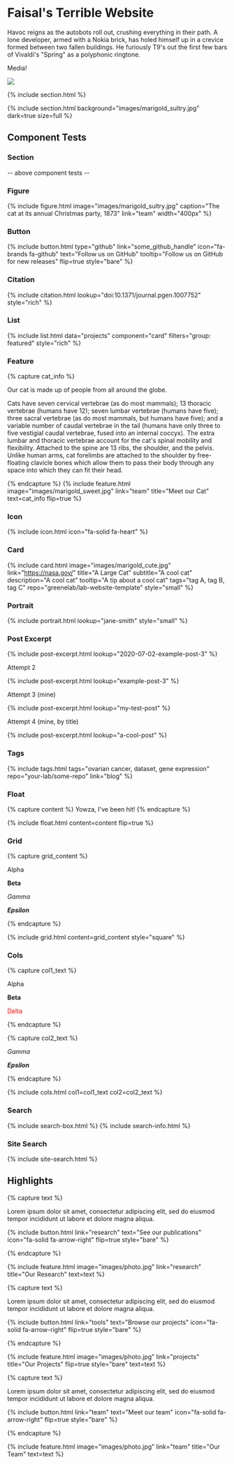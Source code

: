 ---
---

# Faisal's Terrible Website

Havoc reigns as the autobots roll out, crushing everything in their path.
A lone developer, armed with a Nokia brick, has holed himself up in a
crevice formed between two fallen buildings. He furiously T9's out the
first few bars of Vivaldi's "Spring" as a polyphonic ringtone.

Media!

![](https://www.youtube.com/watch?v=Ptk_1Dc2iPY)

{% include section.html %}

{%
  include section.html
  background="images/marigold_sultry.jpg"
  dark=true
  size=full
%}
## Component Tests

### Section

-- above component tests --

### Figure

{%
  include figure.html
  image="images/marigold_sultry.jpg"
  caption="The cat at its annual Christmas party, 1873"
  link="team"
  width="400px"
%}

### Button

{%
  include button.html
  type="github"
  link="some_github_handle"
  icon="fa-brands fa-github"
  text="Follow us on GitHub"
  tooltip="Follow us on GitHub for new releases"
  flip=true
  style="bare"
%}

### Citation

{%
  include citation.html
  lookup="doi:10.1371/journal.pgen.1007752"
  style="rich"
%}

### List

{%
  include list.html
  data="projects"
  component="card"
  filters="group: featured"
  style="rich"
%}

### Feature

{% capture cat_info %}
<p>Our cat is made up of people from all around the globe.</p>

<p>Cats have seven cervical vertebrae (as do most mammals); 13 thoracic vertebrae (humans have 12); seven lumbar vertebrae (humans have five); three sacral vertebrae (as do most mammals, but humans have five); and a variable number of caudal vertebrae in the tail (humans have only three to five vestigial caudal vertebrae, fused into an internal coccyx).  The extra lumbar and thoracic vertebrae account for the cat's spinal mobility and flexibility. Attached to the spine are 13 ribs, the shoulder, and the pelvis.  Unlike human arms, cat forelimbs are attached to the shoulder by free-floating clavicle bones which allow them to pass their body through any space into which they can fit their head.</p>
{% endcapture %}
{%
  include feature.html
  image="images/marigold_sweet.jpg"
  link="team"
  title="Meet our Cat"
  text=cat_info
  flip=true
%}

### Icon

{%
  include icon.html
  icon="fa-solid fa-heart"
%}

###  Card

{%
  include card.html
  image="images/marigold_cute.jpg"
  link="https://nasa.gov/"
  title="A Large Cat"
  subtitle="A cool cat"
  description="A cool cat"
  tooltip="A tip about a cool cat"
  tags="tag A, tag B, tag C"
  repo="greenelab/lab-website-template"
  style="small"
%}

### Portrait

{%
  include portrait.html
  lookup="jane-smith"
  style="small"
%}

### Post Excerpt

{%
  include post-excerpt.html
  lookup="2020-07-02-example-post-3"
%}

Attempt 2

{%
  include post-excerpt.html
  lookup="example-post-3"
%}

Attempt 3 (mine)

{%
  include post-excerpt.html
  lookup="my-test-post"
%}

Attempt 4 (mine, by title)

{%
  include post-excerpt.html
  lookup="a-cool-post"
%}

### Tags

{%
  include tags.html
  tags="ovarian cancer, dataset, gene expression"
  repo="your-lab/some-repo"
  link="blog"
%}

### Float

{% capture content %}
  Yowza, I've been hit!
{% endcapture %}

{%
  include float.html
  content=content
  flip=true
%}

### Grid

{% capture grid_content %}
  <p>Alpha</p>
  <p><b>Beta</b></p>
  <p><i>Gamma</i></p>
  <p><i><b>Epsilon</b></i></p>
{% endcapture %}

{%
  include grid.html
  content=grid_content
  style="square"
%}

### Cols

{% capture col1_text %}
  <p>Alpha</p>
  <p><b>Beta</b></p>
  <p><span style="color: red;">Delta</span></p>
{% endcapture %}

{% capture col2_text %}
  <p><i>Gamma</i></p>
  <p><i><b>Epsilon</b></i></p>
{% endcapture %}

{%
  include cols.html
  col1=col1_text
  col2=col2_text
%}

### Search

{% include search-box.html %}
{% include search-info.html %}

### Site Search

{% include site-search.html %}

## Highlights

{% capture text %}

Lorem ipsum dolor sit amet, consectetur adipiscing elit, sed do eiusmod tempor incididunt ut labore et dolore magna aliqua.

{%
  include button.html
  link="research"
  text="See our publications"
  icon="fa-solid fa-arrow-right"
  flip=true
  style="bare"
%}

{% endcapture %}

{%
  include feature.html
  image="images/photo.jpg"
  link="research"
  title="Our Research"
  text=text
%}

{% capture text %}

Lorem ipsum dolor sit amet, consectetur adipiscing elit, sed do eiusmod tempor incididunt ut labore et dolore magna aliqua.

{%
  include button.html
  link="tools"
  text="Browse our projects"
  icon="fa-solid fa-arrow-right"
  flip=true
  style="bare"
%}

{% endcapture %}

{%
  include feature.html
  image="images/photo.jpg"
  link="projects"
  title="Our Projects"
  flip=true
  style="bare"
  text=text
%}

{% capture text %}

Lorem ipsum dolor sit amet, consectetur adipiscing elit, sed do eiusmod tempor incididunt ut labore et dolore magna aliqua.

{%
  include button.html
  link="team"
  text="Meet our team"
  icon="fa-solid fa-arrow-right"
  flip=true
  style="bare"
%}

{% endcapture %}

{%
  include feature.html
  image="images/photo.jpg"
  link="team"
  title="Our Team"
  text=text
%}
